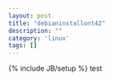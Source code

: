 ```yaml
---
layout: post
title: "debianinstallont42"
description: ""
category: 'linux' 
tags: []
---
```

{% include JB/setup %}
test
